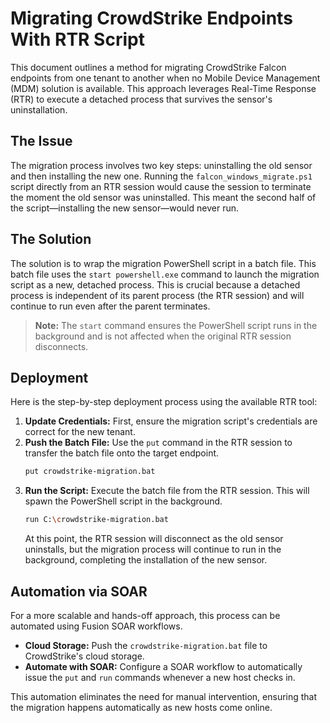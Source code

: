 # Migrating CrowdStrike Endpoints With RTR Script

This document outlines a method for migrating CrowdStrike Falcon endpoints from one tenant to another when no Mobile Device Management (MDM) solution is available. This approach leverages Real-Time Response (RTR) to execute a detached process that survives the sensor's uninstallation.

## The Issue

The migration process involves two key steps: uninstalling the old sensor and then installing the new one. Running the `falcon_windows_migrate.ps1` script directly from an RTR session would cause the session to terminate the moment the old sensor was uninstalled. This meant the second half of the script—installing the new sensor—would never run.

## The Solution

The solution is to wrap the migration PowerShell script in a batch file. This batch file uses the `start powershell.exe` command to launch the migration script as a new, detached process. This is crucial because a detached process is independent of its parent process (the RTR session) and will continue to run even after the parent terminates.

> **Note:** The `start` command ensures the PowerShell script runs in the background and is not affected when the original RTR session disconnects.

## Deployment

Here is the step-by-step deployment process using the available RTR tool:

1.  **Update Credentials:** First, ensure the migration script's credentials are correct for the new tenant.
2.  **Push the Batch File:** Use the `put` command in the RTR session to transfer the batch file onto the target endpoint.
    ```bash
    put crowdstrike-migration.bat
    ```
3.  **Run the Script:** Execute the batch file from the RTR session. This will spawn the PowerShell script in the background.
    ```bash
    run C:\crowdstrike-migration.bat
    ```
    At this point, the RTR session will disconnect as the old sensor uninstalls, but the migration process will continue to run in the background, completing the installation of the new sensor.

## Automation via SOAR

For a more scalable and hands-off approach, this process can be automated using Fusion SOAR workflows.

* **Cloud Storage:** Push the `crowdstrike-migration.bat` file to CrowdStrike's cloud storage.
* **Automate with SOAR:** Configure a SOAR workflow to automatically issue the `put` and `run` commands whenever a new host checks in.

This automation eliminates the need for manual intervention, ensuring that the migration happens automatically as new hosts come online.
